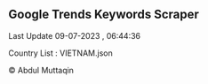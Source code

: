 

## Google Trends Keywords Scraper 
 
Last Update 09-07-2023 , 06:44:36

Country List :
VIETNAM.json



© Abdul Muttaqin 
